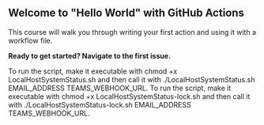 ## Welcome to "Hello World" with GitHub Actions

This course will walk you through writing your first action and using it with a workflow file. 

**Ready to get started? Navigate to the first issue.**

To run the script, make it executable with chmod +x LocalHostSystemStatus.sh and then call it with ./LocalHostSystemStatus.sh EMAIL_ADDRESS TEAMS_WEBHOOK_URL.
To run the script, make it executable with chmod +x LocalHostSystemStatus-lock.sh and then call it with ./LocalHostSystemStatus-lock.sh EMAIL_ADDRESS TEAMS_WEBHOOK_URL.
